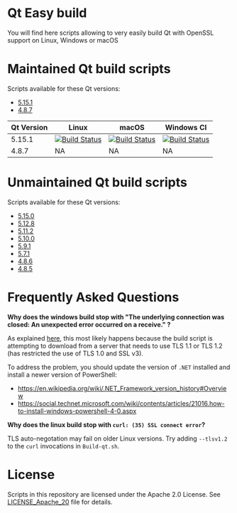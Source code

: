 
# Qt Easy build

You will find here scripts allowing to very easily build Qt with OpenSSL support on Linux, Windows or macOS

# Maintained Qt build scripts

Scripts available for these Qt versions:

* [5.15.1][5151]
* [4.8.7][487]

[5151]: https://github.com/jcfr/qt-easy-build/tree/5.15.1#readme
[487]: https://github.com/jcfr/qt-easy-build/tree/4.8.7#readme

| Qt Version   | Linux                                                   | macOS                                                   | Windows CI |
|--------------|---------------------------------------------------------|---------------------------------------------------------|------------|
| 5.15.1       | [![Build Status][5151_linux_i_azure]][5151_linux_azure] | [![Build Status][5151_macos_i_azure]][5151_macos_azure] | [![Build Status][5151_windows_i_azure]][5151_windows_azure]         |
| 4.8.7        | NA                                                      | NA                                                      | NA         |

[5151_linux_azure]: https://dev.azure.com/jamesobutler/qt-easy-build/_build/latest?definitionId=1&branchName=5.15.1
[5151_linux_i_azure]: https://dev.azure.com/jamesobutler/qt-easy-build/_apis/build/status/jamesobutler.qt-easy-build?branchName=5.15.1&jobName=Linux

[5151_macos_azure]: https://dev.azure.com/jamesobutler/qt-easy-build/_build/latest?definitionId=1&branchName=5.15.1
[5151_macos_i_azure]: https://dev.azure.com/jamesobutler/qt-easy-build/_apis/build/status/jamesobutler.qt-easy-build?branchName=5.15.1&jobName=macOS

[5151_windows_azure]: https://dev.azure.com/jamesobutler/qt-easy-build/_build/latest?definitionId=1&branchName=5.15.1
[5151_windows_i_azure]: https://dev.azure.com/jamesobutler/qt-easy-build/_apis/build/status/jamesobutler.qt-easy-build?branchName=5.15.1&jobName=Windows

# Unmaintained Qt build scripts

Scripts available for these Qt versions:

* [5.15.0][5150]
* [5.12.8][5128]
* [5.11.2][5112]
* [5.10.0][5100]
* [5.9.1][591]
* [5.7.1][571]
* [4.8.6][486]
* [4.8.5][485]

[5150]: https://github.com/jcfr/qt-easy-build/tree/5.15.0#readme
[5128]: https://github.com/jcfr/qt-easy-build/tree/5.12.8#readme
[5112]: https://github.com/jcfr/qt-easy-build/tree/5.11.2#readme
[5100]: https://github.com/jcfr/qt-easy-build/tree/5.10.0#readme
[591]: https://github.com/jcfr/qt-easy-build/tree/5.9.1#readme
[571]: https://github.com/jcfr/qt-easy-build/tree/5.7.1#readme
[486]: https://github.com/jcfr/qt-easy-build/tree/4.8.7#readme
[485]: https://github.com/jcfr/qt-easy-build/tree/4.8.7#readme

# Frequently Asked Questions

**Why does the windows build stop with "The underlying connection was closed: An unexpected error occurred on a receive." ?**

As explained [here](https://github.com/chocolatey/choco/wiki/Installation#installing-with-restricted-tls), this most likely happens because the build script is attempting to download from a server that needs to use TLS 1.1 or TLS 1.2 (has restricted the use of TLS 1.0 and SSL v3).

To address the problem, you should update the version of `.NET` installed and install a newer version of PowerShell:
* https://en.wikipedia.org/wiki/.NET_Framework_version_history#Overview
* https://social.technet.microsoft.com/wiki/contents/articles/21016.how-to-install-windows-powershell-4-0.aspx

**Why does the linux build stop with `curl: (35) SSL connect error`?**

TLS auto-negotation may fail on older Linux versions. Try adding `--tlsv1.2` to the `curl` invocations in `Build-qt.sh`.

# License

Scripts in this repository are licensed under the Apache 2.0 License. See [LICENSE_Apache_20](LICENSE_Apache_20) file for details.

